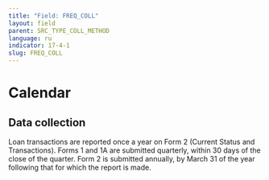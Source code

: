 ```yaml
---
title: "Field: FREQ_COLL"
layout: field
parent: SRC_TYPE_COLL_METHOD
language: ru
indicator: 17-4-1
slug: FREQ_COLL
---
```

# Calendar

## Data collection

Loan transactions are reported once a year on Form 2 (Current Status and Transactions). Forms 1 and 1A are submitted quarterly, within 30 days of the close of the quarter. Form 2 is submitted annually, by March 31 of the year following that for which the report is made.